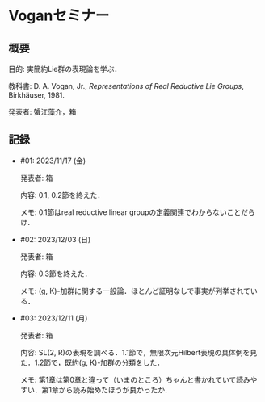 # Voganセミナー

## 概要

目的: 実簡約Lie群の表現論を学ぶ．

教科書: D. A. Vogan, Jr., *Representations of Real Reductive Lie Groups*, Birkhäuser, 1981.

発表者: 蟹江藻介，箱

## 記録

- \#01: 2023/11/17 (金)
  
  発表者: 箱

  内容: 0.1, 0.2節を終えた．
  
  メモ: 0.1節はreal reductive linear groupの定義関連でわからないことだらけ．

- \#02: 2023/12/03 (日)

  発表者: 箱
  
  内容: 0.3節を終えた．

  メモ: (g, K)-加群に関する一般論．ほとんど証明なしで事実が列挙されている．

- \#03: 2023/12/11 (月)

  発表者: 箱

  内容: SL(2, R)の表現を調べる．1.1節で，無限次元Hilbert表現の具体例を見た．1.2節で，既約(g, K)-加群の分類をした．

  メモ: 第1章は第0章と違って（いまのところ）ちゃんと書かれていて読みやすい．第1章から読み始めたほうが良かったか．
